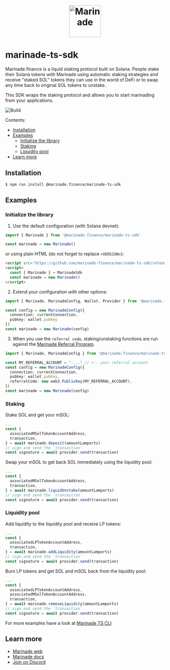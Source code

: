 # <p align="center"><a href="https://marinade.finance/"><img src="https://raw.githubusercontent.com/marinade-finance/liquid-staking-program/main/Docs/img/MNDE.png" height="100" alt="Marinade"></a>

# marinade-ts-sdk

Marinade.finance is a liquid staking protocol built on Solana. People stake their Solana tokens with Marinade using automatic staking strategies and receive "staked SOL" tokens they can use in the world of DeFi or to swap any time back to original SOL tokens to unstake.

This SDK wraps the staking protocol and allows you to start marinading from your applications.

![Build](https://github.com/marinade-finance/marinade-ts-sdk/actions/workflows/build-test.yml/badge.svg)

Contents:
- [Installation](#installation)
- [Examples](#examples)
   - [Initialize the library](#initialize-the-library)
   - [Staking](#staking)
   - [Liquidity pool](#liquidity-pool)
- [Learn more](#learn-more)

## Installation
```bash
$ npm run install @marinade.finance/marinade-ts-sdk
```

## Examples

### Initialize the library

1) Use the default configuration (with Solana devnet):
```ts
import { Marinade } from '@marinade.finance/marinade-ts-sdk'

const marinade = new Marinade()
```
or using plain HTML (do not forget to replace `<VERSION>`):
```html
<script src='https://github.com/marinade-finance/marinade-ts-sdk/releases/download/<VERSION>/marinade-ts-sdk.min.js'></script>
<script>
  const { Marinade } = MarinadeSdk
  const marinade = new Marinade()
</script>
```

2) Extend your configuration with other options:
```ts
import { Marinade, MarinadeConfig, Wallet, Provider } from '@marinade.finance/marinade-ts-sdk'

const config = new MarinadeConfig({
  connection: currentConnection,
  pubkey: wallet.pubKey
})
const marinade = new Marinade(config)
```

3) When you use the `referral code`, staking/unstaking functions are run against the [Marinade Referral Program](https://github.com/marinade-finance/liquid-staking-referral-program).
```ts
import { Marinade, MarinadeConfig } from '@marinade.finance/marinade-ts-sdk'

const MY_REFERRAL_ACCOUNT = "...." // <-- your referral account
const config = new MarinadeConfig({
  connection: currentConnection,
  pubkey: wallet.pubKey,
  referralCode: new web3.PublicKey(MY_REFERRAL_ACCOUNT),
})
const marinade = new Marinade(config)
```

### Staking

Stake SOL and get your mSOL:
```ts
...
const {
  associatedMSolTokenAccountAddress,
  transaction,
} = await marinade.deposit(amountLamports)
// sign and send the `transaction`
const signature = await provider.send(transaction)
```

Swap your mSOL to get back SOL immediately using the liquidity pool:
```ts
...
const {
  associatedMSolTokenAccountAddress,
  transaction,
} = await marinade.liquidUnstake(amountLamports)
// sign and send the `transaction`
const signature = await provider.send(transaction)
```

### Liquidity pool

Add liquidity to the liquidity pool and receive LP tokens:
```ts
...
const {
  associatedLPTokenAccountAddress,
  transaction,
} = await marinade.addLiquidity(amountLamports)
// sign and send the `transaction`
const signature = await provider.send(transaction)
```

Burn LP tokens and get SOL and mSOL back from the liquidity pool:
```ts
...
const {
  associatedLPTokenAccountAddress,
  associatedMSolTokenAccountAddress,
  transaction,
} = await marinade.removeLiquidity(amountLamports)
// sign and send the `transaction`
const signature = await provider.send(transaction)
```

For more examples have a look at [Marinade TS CLI](https://github.com/marinade-finance/marinade-ts-cli)

## Learn more
- [Marinade web](https://marinade.finance)
- [Marinade docs](https://docs.marinade.finance/)
- [Join on Discord](https://discord.com/invite/6EtUf4Euu6)
